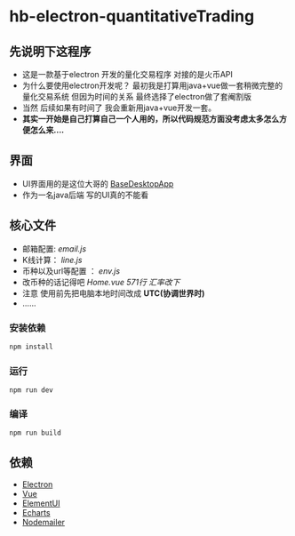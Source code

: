 # hb-electron-quantitativeTrading
## 先说明下这程序
- 这是一款基于electron 开发的量化交易程序 对接的是火币API
- 为什么要使用electron开发呢？ 最初我是打算用java+vue做一套稍微完整的量化交易系统 但因为时间的关系 最终选择了electron做了套阉割版
- 当然 后续如果有时间了 我会重新用java+vue开发一套。
- **其实一开始是自己打算自己一个人用的，所以代码规范方面没考虑太多怎么方便怎么来....**

## 界面
- UI界面用的是这位大哥的 [BaseDesktopApp](https://github.com/williamfzc/BaseDesktopApp)
- 作为一名java后端 写的UI真的不能看

## 核心文件
- 邮箱配置: *email.js*
- K线计算： *line.js*
- 币种以及url等配置 ： *env.js*
- 改币种的话记得吧  *Home.vue 571行 汇率改下*  
- 注意 使用前先把电脑本地时间改成 **UTC(协调世界时)** 
- ......
### 安装依赖

``` bash
npm install
```

### 运行
```
npm run dev
```

### 编译
```
npm run build
```

## 依赖

- [Electron](https://electronjs.org)
- [Vue](https://cn.vuejs.org)
- [ElementUI](http://element.eleme.io/#/zh-CN)
- [Echarts](https://echarts.apache.org/zh/api.html#echarts)
- [Nodemailer](https://github.com/nodemailer/nodemailer-wellknown)